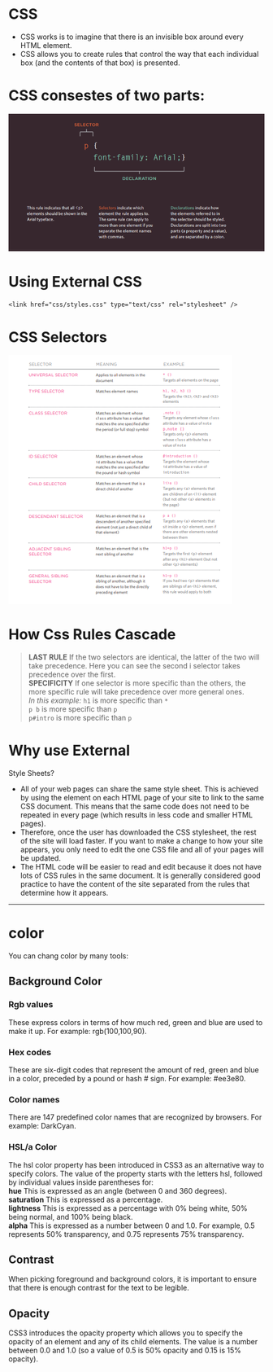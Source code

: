 # CSS  


* CSS works is to
imagine that there is an invisible box around every HTML element.    
* CSS allows you to create rules that control the
way that each individual box (and the contents
of that box) is presented.    

# CSS consestes of two parts:  

![image](Capture.PNG)  


# Using External CSS   

`<link href="css/styles.css" type="text/css" rel="stylesheet" />`  

 # CSS Selectors  

 ![image](Capture1.PNG)  

# How Css Rules Cascade

> **LAST RULE**
If the two selectors are identical,
the latter of the two will take
precedence. Here you can see
the second i selector takes
precedence over the first.   
> **SPECIFICITY**
If one selector is more specific
than the others, the more
specific rule will take precedence
over more general ones.    
*In this
example:*
`h1` is more specific than `*`  
`p b` is more specific than `p`  
`p#intro` is more specific than `p`  

# Why use External
Style Sheets?  

* All of your web pages can share
the same style sheet. This is
achieved by using the <link>
element on each HTML page of
your site to link to the same CSS
document. This means that the
same code does not need to be
repeated in every page (which
results in less code and smaller
HTML pages).   
* Therefore, once the user has
downloaded the CSS stylesheet,
the rest of the site will load
faster. If you want to make a
change to how your site appears,
you only need to edit the one
CSS file and all of your pages
will be updated.  
* The HTML code
will be easier to read and edit
because it does not have lots of
CSS rules in the same document.
It is generally considered good
practice to have the content of
the site separated from the rules
that determine how it appears.  

-------------------------------------

# color
You can chang color by many tools:   


## Background Color  


### Rgb values   
These express colors in terms
of how much red, green and
blue are used to make it up. For
example: rgb(100,100,90).   

### Hex codes   
These are six-digit codes that
represent the amount of red,
green and blue in a color,
preceded by a pound or hash #
sign. For example: #ee3e80.   


### Color names  
There are 147 predefined color
names that are recognized
by browsers. For example:
DarkCyan.   


### HSL/a Color   
The hsl color property has
been introduced in CSS3 as an
alternative way to specify colors.
The value of the property starts
with the letters hsl, followed
by individual values inside
parentheses for:   
**hue**
This is expressed as an angle
(between 0 and 360 degrees).  
**saturation**
This is expressed as a
percentage.    
**lightness**
This is expressed as a
percentage with 0% being white,
50% being normal, and 100%
being black.      
**alpha**
This is expressed as a
number between 0 and 1.0.
For example, 0.5 represents
50% transparency, and 0.75
represents 75% transparency.   


## Contrast  

When picking foreground and background
colors, it is important to ensure that there is
enough contrast for the text to be legible.   

## Opacity   
CSS3 introduces the opacity
property which allows you to
specify the opacity of an element
and any of its child elements.
The value is a number between
0.0 and 1.0 (so a value of 0.5
is 50% opacity and 0.15 is 15%
opacity).   

## 




